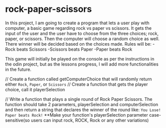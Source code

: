 # rock-paper-scissors

In this project, I am going to create a program that lets a user play with computer, a basic game regarding rock vs paper vs scissors. It gets the input of the user and the user have to choose from the three choices; rock, paper, or scissors. Then the computer will choose a random choice as well. There winner will be decided based on the choices made. 
Rules will be:
-Rock beats Scissors
-Scissors beats Paper
-Paper beats Rock

This game will initially be played on the console as per the instructions in the odin project, but as the lessons progress, I will add more functionalities in the future. 



// Create a function called getComputerChoice that will randomly return either `Rock`, `Paper`, or `Scissors`
// Create a function that gets the player choice, call it playerSelection

// Write a function that plays a single round of Rock Paper Scissors. The function should take 2 parameters, playerSelection and computerSelection and then return a string that declares the winner of the round like: `You Lose! Paper beats Rock!` **Make your  function's playerSelection parameter case-sensitive(so users can input rock, ROCK, Rock or any other variations)
